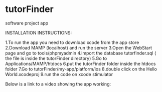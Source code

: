 # tutorFinder
software project app


INSTALLATION INSTRUCTIONS:

1.To run the app you need to download xcode from the app store
2.Download MAMP (localhost) and run the server
3.Open the WebStart page and go to tools/phpmyadmin
4.import the database tutorfinder.sql ( the file is inside the tutorFinder directory)
5.Go to Applications/MAMP/htdocs
6.put the tutorFinder folder inside the htdocs folder
7.Go to tutorFinder/my-app/platform/ios
8.double click on the Hello World.xcodeproj
9.run the code on xcode stimulator


Below is a link to a video showing the app working:


